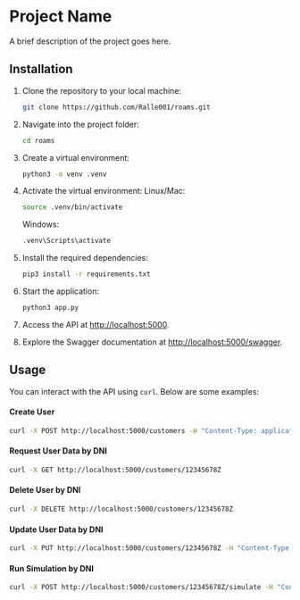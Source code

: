 # Project Name

A brief description of the project goes here.

## Installation

1. Clone the repository to your local machine:
   ```bash
   git clone https://github.com/Ralle001/roams.git
   ```

2. Navigate into the project folder:
   ```bash
   cd roams
   ```

3. Create a virtual environment:
   ```bash
   python3 -m venv .venv
   ```

4. Activate the virtual environment:
    Linux/Mac:
   ```bash
   source .venv/bin/activate
   ```

    Windows:
   ```bash
   .venv\Scripts\activate
   ```

5. Install the required dependencies:
   ```bash
   pip3 install -r requirements.txt
   ```

6. Start the application:
   ```bash
   python3 app.py
   ```

7. Access the API at [http://localhost:5000](http://localhost:5000).

8. Explore the Swagger documentation at [http://localhost:5000/swagger](http://localhost:5000/swagger).

## Usage

You can interact with the API using `curl`. Below are some examples:

#### Create User
```bash
curl -X POST http://localhost:5000/customers -H "Content-Type: application/json" -d "{\"name\":\"John Doe\",\"dni\":\"12345678Z\",\"email\":\"john@example.com\",\"requested_capital\":150000}"
```

#### Request User Data by DNI
```bash
curl -X GET http://localhost:5000/customers/12345678Z
```

#### Delete User by DNI
```bash
curl -X DELETE http://localhost:5000/customers/12345678Z
```

#### Update User Data by DNI
```bash
curl -X PUT http://localhost:5000/customers/12345678Z -H "Content-Type: application/json" -d "{\"name\":\"John Smith\",\"email\":\"johnsmith@example.com\"}"
```

#### Run Simulation by DNI
```bash
curl -X POST http://localhost:5000/customers/12345678Z/simulate -H "Content-Type: application/json" -d "{\"apr\":4.5,\"term_years\":20}"
